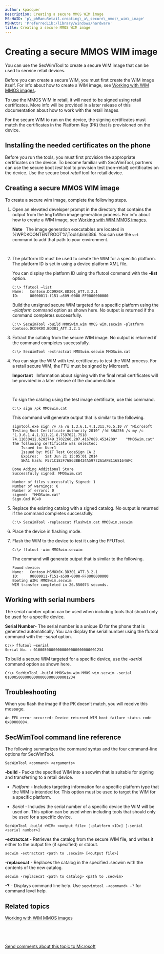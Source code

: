 ```yaml
---
author: kpacquer
Description: Creating a secure MMOS WIM image
MS-HAID: 'p\_phManuRetail.creating\_a\_secure\_mmos\_wim\_image'
MSHAttr: 'PreferredLib:/library/windows/hardware'
title: Creating a secure MMOS WIM image
---
```


# Creating a secure MMOS WIM image


You can use the SecWimTool to create a secure WIM image that can be used to service retail devices.

Before you can create a secure WIM, you must first create the WIM image itself. For info about how to create a WIM image, see [Working with WIM MMOS images](working-with-wim-mmos-images.md).

To use the MMOS WIM in retail, it will need to be signed using retail certificates. More info will be provided in a later release of this documentation about how to work with the retail images.

For the secure WIM to run on the device, the signing certificates must match the certificates in the Platform Key (PK) that is provisioned on the device.

## <span id="Installing_the_needed_certificates_on_the_phone"></span><span id="installing_the_needed_certificates_on_the_phone"></span><span id="INSTALLING_THE_NEEDED_CERTIFICATES_ON_THE_PHONE"></span>Installing the needed certificates on the phone


Before you run the tools, you must first provision the appropriate certificates on the device. To become familiar with SecWimTool, partners can use the secure boot *test* tool to provision test (non-retail) certificates on the device. Use the secure boot *retail* tool for retail device.

## <span id="Creating_a_secure_MMOS_WIM_image"></span><span id="creating_a_secure_mmos_wim_image"></span><span id="CREATING_A_SECURE_MMOS_WIM_IMAGE"></span>Creating a secure MMOS WIM image


To create a secure wim image, complete the following steps.

1.  Open an elevated developer prompt in the directory that contains the output from the ImgToWim image generation process. For info about how to create a WIM image, see [Working with WIM MMOS images](working-with-wim-mmos-images.md).

    **Note**  
    The image generation executables are located in %WPDKCONTENTROOT%\\Tools\\bin\\i386. You can use the `set` command to add that path to your environment.

     

2.  The platform ID must be used to create the WIM for a specific platform. The platform ID is set in using a device platform XML file.

    You can display the platform ID using the ffutool command with the **–list** option.

    ``` syntax
    C:\> ffutool –list
    Name:   Contoso.DCD9X0X.BD301_ATT.3.2.1
    ID:     00000011-f151-a509-0000-FF0000000000
    ```

    Build the unsigned secure WIM targeted for a specific platform using the *–platform* command option as shown here. No output is returned if the command completes successfully.

    ``` syntax
    C:\> SecWimTool -build MMOSwim.wim MMOS wim.secwim -platform Contoso.DCD9X0X.BD301_ATT.3.2.1
    ```

3.  Extract the catalog from the secure WIM image. No output is returned if the command completes successfully.

    ``` syntax
    C:\> SecWimTool -extractcat MMOSwim.secwim MMOSwim.cat
    ```

4.  You can sign the WIM with test certificates to test the WIM process. For a retail secure WIM, the FFU must be signed by Microsoft.

    **Important**  
    Information about signing with the final retail certificates will be provided in a later release of the documentation.

     

    To sign the catalog using the test image certificate, use this command.

    ``` syntax
    C:\> sign /pk MMOSwim.cat
    ```

    This command will generate output that is similar to the following.

    ``` syntax
    signtool.exe sign /v /a /u 1.3.6.1.4.1.311.76.5.10 /r "Microsoft Testing Root Certificate Authority 2010" /fd SHA256 /s my /c "1.3.6.1.4.1.311.21.8.7587021.7518
    74.11030412.6202749.3702260.207.4167089.4524209"    "MMOSwim.cat"
    The following certificate was selected:
        Issued to: User1
        Issued by: MSIT Test CodeSign CA 3
        Expires:   Sat Jun 21 15:05:01 2014
        SHA1 hash: F571C183F768638B424A59772A1AFB1168164AFC

    Done Adding Additional Store
    Successfully signed: MMOSwim.cat

    Number of files successfully Signed: 1
    Number of warnings: 0
    Number of errors: 0
    signed:  "MMOSwim.cat"
    Sign.Cmd RC=0
    ```

5.  Replace the existing catalog with a signed catalog. No output is returned if the command completes successfully.

    ``` syntax
    C:\> SecWimTool -replacecat flashwim.cat MMOSwim.secwim
    ```

6.  Place the device in flashing mode.

7.  Flash the WIM to the device to test it using the FFUTool.

    ``` syntax
    C:\> ffutool -wim MMOSwim.secwim
    ```

    The command will generate output that is similar to the following.

    ``` syntax
    Found device:
    Name:   Contoso.MSM8X0X.BD301_ATT.3.2.1
    ID:     00000011-f151-a509-0000-FF0000000000
    Booting WIM: MMOSwim.secwim
    WIM transfer completed in 26.550073 seconds.
    ```

## <span id="Working_with_serial_numbers"></span><span id="working_with_serial_numbers"></span><span id="WORKING_WITH_SERIAL_NUMBERS"></span>Working with serial numbers


The serial number option can be used when including tools that should only be used for a specific device.

**Serial Number**- The serial number is a unique ID for the phone that is generated automatically. You can display the serial number using the ffutool command with the *–serial* option.

``` syntax
C:\> ffutool –serial
Serial No. : 01000500000000000000000000001234
```

To build a secure WIM targeted for a specific device, use the *–serial* command option as shown here.

``` syntax
C:\> SecWimTool -build MMOSwim.wim MMOS wim.secwim -serial 01000500000000000000000000001234
```

## <span id="Troubleshooting"></span><span id="troubleshooting"></span><span id="TROUBLESHOOTING"></span>Troubleshooting


When you flash the image if the PK doesn’t match, you will receive this message.

``` syntax
An FFU error occurred: Device returned WIM boot failure status code 0x80000004.
```

## <span id="SecWimTool_command_line_reference"></span><span id="secwimtool_command_line_reference"></span><span id="SECWIMTOOL_COMMAND_LINE_REFERENCE"></span>SecWimTool command line reference


The following summarizes the command syntax and the four command-line options for SecWimTool.

``` syntax
SecWimTool <command> <arguments>
```

**-build** - Packs the specified WIM into a secwim that is suitable for signing and transferring to a retail device.

-   *Platform* - Includes targeting information for a specific platform type that the WIM is intended for. This option must be used to target the WIM for a specific platform.

-   *Serial* - Includes the serial number of a specific device the WIM will be used on. This option can be used when including tools that should only be used for a specific device.

``` syntax
SecWimTool -build <WIM> <output file> [-platform <ID>] [-serial <serial number>]
```

**-extractcat** - Retrieves the catalog from the secure WIM file, and writes it either to the output file (if specified) or stdout.

``` syntax
secwim -extractcat <path to .secwim> [<output file>]
```

**-replacecat** - Replaces the catalog in the specified .secwim with the contents of the new catalog.

``` syntax
secwim -replacecat <path to catalog> <path to .secwim>
```

**-?** - Displays command line help. Use `secwimtool -<command> -?` for command level help.

## <span id="related_topics"></span>Related topics


[Working with WIM MMOS images](working-with-wim-mmos-images.md)

 

 

[Send comments about this topic to Microsoft](mailto:wsddocfb@microsoft.com?subject=Documentation%20feedback%20%5Bp_phManuRetail\p_phManuRetail%5D:%20Creating%20a%20secure%20MMOS%20WIM%20image%20%20RELEASE:%20%284/11/2016%29&body=%0A%0APRIVACY%20STATEMENT%0A%0AWe%20use%20your%20feedback%20to%20improve%20the%20documentation.%20We%20don't%20use%20your%20email%20address%20for%20any%20other%20purpose,%20and%20we'll%20remove%20your%20email%20address%20from%20our%20system%20after%20the%20issue%20that%20you're%20reporting%20is%20fixed.%20While%20we're%20working%20to%20fix%20this%20issue,%20we%20might%20send%20you%20an%20email%20message%20to%20ask%20for%20more%20info.%20Later,%20we%20might%20also%20send%20you%20an%20email%20message%20to%20let%20you%20know%20that%20we've%20addressed%20your%20feedback.%0A%0AFor%20more%20info%20about%20Microsoft's%20privacy%20policy,%20see%20http://privacy.microsoft.com/default.aspx. "Send comments about this topic to Microsoft")




